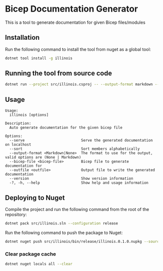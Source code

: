 # Bicep Documentation Generator

This is a tool to generate documentation for given Bicep files/modules

## Installation

Run the following command to install the tool from nuget as a global tool:

```bash
dotnet tool install -g illinois
```

## Running the tool from source code

```bash
dotnet run --project src/illinois.csproj -- --output-format markdown --bicep-file ./sample/main.bicep --sort
```

## Usage

```text
Usage:
  illinois [options]

Description:
  Auto generate documentation for the given bicep file

Options:
  --serve                          Serve the generated documentation on localhost
  --sort                           Sort members alphabetically
  --output-format <Markdown|None>  The format to use for the output, valid options are (None | Markdown)
  --bicep-file <bicep-file>        Bicep file to generate documentation for
  --outfile <outfile>              Output file to write the generated documentation
  --version                        Show version information
  -?, -h, --help                   Show help and usage information
```

## Deploying to Nuget

Compile the project and run the following command from the root of the repository:

```bash
dotnet pack src/illinois.sln --configuration release
```

Run the following command to push the package to Nuget:

```bash
dotnet nuget push src/illinois/bin/release/illinois.0.1.0.nupkg --source https://api.nuget.org/v3/index.json --skip-duplicate --api-key <API_KEY>
```

### Clear package cache

```bash
dotnet nuget locals all --clear
```
